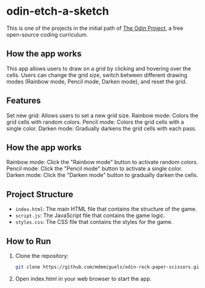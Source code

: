 # odin-etch-a-sketch

This is one of the projects in the initial path of [The Odin Project](https://www.theodinproject.com/), a free open-source coding curriculum.


## How the app works

This app allows users to draw on a grid by clicking and hovering over the cells. Users can change the grid size, switch between different drawing modes (Rainbow mode, Pencil mode, Darken mode), and reset the grid.


## Features

Set new grid: Allows users to set a new grid size.
Rainbow mode: Colors the grid cells with random colors.
Pencil mode: Colors the grid cells with a single color.
Darken mode: Gradually darkens the grid cells with each pass.


## How the app works

Rainbow mode: Click the "Rainbow mode" button to activate random colors.
Pencil mode: Click the "Pencil mode" button to activate a single color.
Darken mode: Click the "Darken mode" button to gradually darken the cells.


## Project Structure

- `index.html`: The main HTML file that contains the structure of the game.
- `script.js`: The JavaScript file that contains the game logic.
- `styles.css`: The CSS file that contains the styles for the game.


## How to Run

1. Clone the repository:
   ```sh
   git clone https://github.com/mdemiguels/odin-rock-paper-scissors.git
2. Open index.html in your web browser to start the app.
